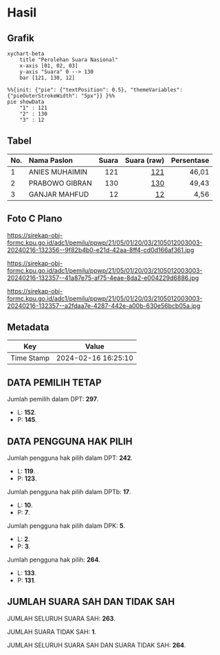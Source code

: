 # Hasil

## Grafik

```mermaid
xychart-beta
    title "Perolehan Suara Nasional"
    x-axis [01, 02, 03]
    y-axis "Suara" 0 --> 130
    bar [121, 130, 12]
```

```mermaid
%%{init: {"pie": {"textPosition": 0.5}, "themeVariables": {"pieOuterStrokeWidth": "5px"}} }%%
pie showData
    "1" : 121
    "2" : 130
    "3" : 12
```

## Tabel

| No. | Nama Paslon    | Suara | Suara (raw) | Persentase |
|:--- |:-------------- | -----:| -----------:| ----------:|
| 1   | ANIES MUHAIMIN | 121   | [121][p-1]  | 46,01      |
| 2   | PRABOWO GIBRAN | 130   | [130][p-2]  | 49,43      |
| 3   | GANJAR MAHFUD  | 12    | [12][p-3]   | 4,56       |


[p-1]: https://github.com/gigit-pemilu/pemilu-2024/blob/main/pilpres/hitung-suara/sub/21-kepulauan-riau/sub/05-kepulauan-anambas/sub/01-siantan/sub/2003-tarempa-selatan/sub/003-tps/sub/paslon-1.txt
[p-2]: https://github.com/gigit-pemilu/pemilu-2024/blob/main/pilpres/hitung-suara/sub/21-kepulauan-riau/sub/05-kepulauan-anambas/sub/01-siantan/sub/2003-tarempa-selatan/sub/003-tps/sub/paslon-2.txt
[p-3]: https://github.com/gigit-pemilu/pemilu-2024/blob/main/pilpres/hitung-suara/sub/21-kepulauan-riau/sub/05-kepulauan-anambas/sub/01-siantan/sub/2003-tarempa-selatan/sub/003-tps/sub/paslon-3.txt

## Foto C Plano

https://sirekap-obj-formc.kpu.go.id/adc1/pemilu/ppwp/21/05/01/20/03/2105012003003-20240216-132356--9f82b4b0-e21d-42aa-8ff4-cd0d166af361.jpg

https://sirekap-obj-formc.kpu.go.id/adc1/pemilu/ppwp/21/05/01/20/03/2105012003003-20240216-132357--41a87e75-af75-4eae-8da2-e004229d6886.jpg

https://sirekap-obj-formc.kpu.go.id/adc1/pemilu/ppwp/21/05/01/20/03/2105012003003-20240216-132357--a2fdaa7e-4287-442e-a00b-630e56bcb05a.jpg


## Metadata

| Key        | Value               |
| ---------- | ------------------- |
| Time Stamp | 2024-02-16 16:25:10 |


## DATA PEMILIH TETAP

Jumlah pemilih dalam DPT: **297**.
 * L: **152**.
 * P: **145**.

## DATA PENGGUNA HAK PILIH

Jumlah pengguna hak pilih dalam DPT: **242**.
 * L: **119**.
 * P: **123**.

Jumlah pengguna hak pilih dalam DPTb: **17**.
 * L: **10**.
 * P: **7**.

Jumlah pengguna hak pilih dalam DPK: **5**.
 * L: **2**.
 * P: **3**.

Jumlah pengguna hak pilih: **264**.
 * L: **133**.
 * P: **131**.

## JUMLAH SUARA SAH DAN TIDAK SAH

JUMLAH SELURUH SUARA SAH: **263**.

JUMLAH SUARA TIDAK SAH: **1**.

JUMLAH SELURUH SUARA SAH DAN SUARA TIDAK SAH: **264**.


